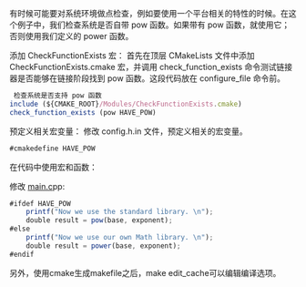 有时候可能要对系统环境做点检查，例如要使用一个平台相关的特性的时候。在这个例子中，我们检查系统是否自带 pow 函数。如果带有 pow 函数，就使用它；否则使用我们定义的 power 函数。

添加 CheckFunctionExists 宏：
首先在顶层 CMakeLists 文件中添加 CheckFunctionExists.cmake 宏，并调用 check\_function\_exists 命令测试链接器是否能够在链接阶段找到 pow 函数。这段代码放在 configure\_file 命令前。

```js
 检查系统是否支持 pow 函数
include (${CMAKE_ROOT}/Modules/CheckFunctionExists.cmake)
check_function_exists (pow HAVE_POW)
```

预定义相关宏变量：
修改 config.h.in 文件，预定义相关的宏变量。

```js
#cmakedefine HAVE_POW
```

在代码中使用宏和函数：

修改 [main.c](http://main.cc/)pp:

```js
#ifdef HAVE_POW
    printf("Now we use the standard library. \n");
    double result = pow(base, exponent);
#else
    printf("Now we use our own Math library. \n");
    double result = power(base, exponent);
#endif

```

另外，使用cmake生成makefile之后，make edit_cache可以编辑编译选项。

